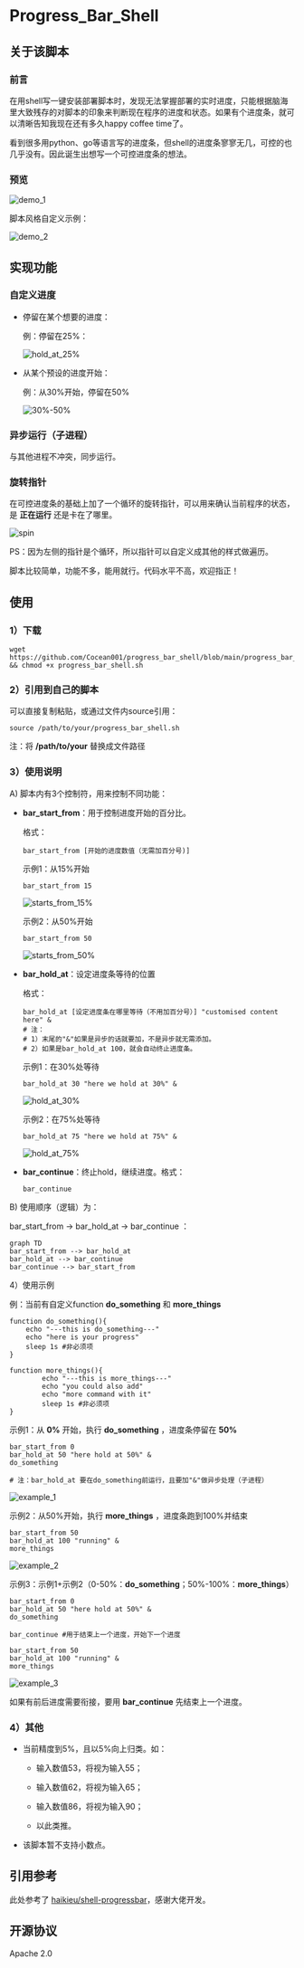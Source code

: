 # Progress_Bar_Shell

## 关于该脚本

### 前言

在用shell写一键安装部署脚本时，发现无法掌握部署的实时进度，只能根据脑海里大致残存的对脚本的印象来判断现在程序的进度和状态。如果有个进度条，就可以清晰告知我现在还有多久happy coffee time了。

看到很多用python、go等语言写的进度条，但shell的进度条寥寥无几，可控的也几乎没有。因此诞生出想写一个可控进度条的想法。

### 预览

![demo_1](demo_gif/demo_1.gif)

脚本风格自定义示例： 

![demo_2](demo_gif/demo_2.gif)

## 实现功能

### 自定义进度

- 停留在某个想要的进度：

  例：停留在25%：

  ![hold_at_25%](demo_gif/hold_at_25%25.gif)

- 从某个预设的进度开始：

  例：从30%开始，停留在50%

  ![30%-50%](demo_gif/30%25-50%25.gif)

### 异步运行（子进程）

与其他进程不冲突，同步运行。

### 旋转指针

在可控进度条的基础上加了一个循环的旋转指针，可以用来确认当前程序的状态，是 **正在运行** 还是卡在了哪里。

![spin](demo_gif/spin.gif)

PS：因为左侧的指针是个循环，所以指针可以自定义成其他的样式做遍历。

脚本比较简单，功能不多，能用就行。代码水平不高，欢迎指正！



## 使用

### 1）下载

```
wget https://github.com/Cocean001/progress_bar_shell/blob/main/progress_bar_shell.sh && chmod +x progress_bar_shell.sh
```



### 2）引用到自己的脚本

可以直接复制粘贴，或通过文件内source引用：

```
source /path/to/your/progress_bar_shell.sh
```

注：将 **/path/to/your** 替换成文件路径



### 3）使用说明

A) 脚本内有3个控制符，用来控制不同功能：

- **bar_start_from**：用于控制进度开始的百分比。

  格式：

  ```shell
  bar_start_from [开始的进度数值（无需加百分号)]
  ```

  示例1：从15%开始

  ```shell
  bar_start_from 15
  ```

  ![starts_from_15%](demo_gif/starts_from_15%25.gif)

  示例2：从50%开始

  ```
  bar_start_from 50
  ```

  ![starts_from_50%](demo_gif/starts_from_50%25.gif)

  

- **bar_hold_at**：设定进度条等待的位置

  格式：

  ```shell
  bar_hold_at [设定进度条在哪里等待（不用加百分号）] "customised content here" &
  # 注：
  # 1）末尾的"&"如果是异步的话就要加，不是异步就无需添加。
  # 2）如果是bar_hold_at 100，就会自动终止进度条。
  ```

  示例1：在30%处等待

  ```shell
  bar_hold_at 30 "here we hold at 30%" &
  ```

  ![hold_at_30%](demo_gif/hold_at_30%25.gif)

  示例2：在75%处等待

  ```shell
  bar_hold_at 75 "here we hold at 75%" &
  ```

  ![hold_at_75%](demo_gif/hold_at_75%25.gif)

- **bar_continue**：终止hold，继续进度。格式：

  ```shell
  bar_continue
  ```



B) 使用顺序（逻辑）为：

bar_start_from -> bar_hold_at -> bar_continue ：



```mermaid
graph TD
bar_start_from --> bar_hold_at
bar_hold_at --> bar_continue
bar_continue --> bar_start_from

```

4）使用示例

例：当前有自定义function **do_something** 和 **more_things**

```shell
function do_something(){
    echo "---this is do_something---"
    echo "here is your progress"
    sleep 1s #非必须项
}

function more_things(){
		echo "---this is more_things---"
		echo "you could also add"
		echo "more command with it"
		sleep 1s #非必须项
}
```



示例1：从 **0%** 开始，执行 **do_something** ，进度条停留在 **50%**

```shell
bar_start_from 0
bar_hold_at 50 "here hold at 50%" & 
do_something

# 注：bar_hold_at 要在do_something前运行，且要加"&"做异步处理（子进程）
```

![example_1](demo_gif/example_1.gif)

示例2：从50%开始，执行 **more_things** ，进度条跑到100%并结束

```shell
bar_start_from 50
bar_hold_at 100 "running" &
more_things
```

![example_2](demo_gif/example_2.gif)

示例3：示例1+示例2（0-50%：**do_something**；50%-100%：**more_things**）

```shell
bar_start_from 0
bar_hold_at 50 "here hold at 50%" &
do_something

bar_continue #用于结束上一个进度，开始下一个进度

bar_start_from 50
bar_hold_at 100 "running" &
more_things
```

![example_3](https://github.com/Cocean001/progress_bar_shell/blob/main/demo_gif/example_3.gif)

如果有前后进度需要衔接，要用 **bar_continue** 先结束上一个进度。

### 4）其他

- 当前精度到5%，且以5%向上归类。如：

  - 输入数值53，将视为输入55；

  - 输入数值62，将视为输入65；

  - 输入数值86，将视为输入90；
  - 以此类推。

- 该脚本暂不支持小数点。



## 引用参考

此处参考了  [haikieu/shell-progressbar](https://github.com/haikieu/shell-progressbar)，感谢大佬开发。



## 开源协议

Apache 2.0
